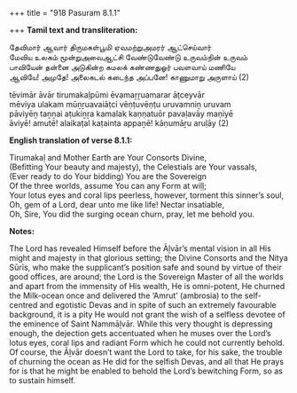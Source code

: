 +++
title = "918 Pasuram 8.1.1"

+++
**Tamil text and transliteration:**

தேவிமார் ஆவார் திருமகள்பூமி ஏவமற்றுஅமரர் ஆட்செய்வார்  
மேவிய உலகம் மூன்றுஅவைஆட்சி வேண்டுவேண்டு உருவம்நின் உருவம்  
பாவியேன் தன்னை அடுகின்ற கமலக் கண்ணதுஓர் பவளவாய் மணியே  
ஆவியே! அமுதே! அலைகடல் கடைந்த அப்பனே! காணுமாறு அருளாய் (2)

tēvimār āvār tirumakaḷpūmi ēvamaṟṟuamarar āṭceyvār  
mēviya ulakam mūṉṟuavaiāṭci vēṇṭuvēṇṭu uruvamniṉ uruvam  
pāviyēṉ taṉṉai aṭukiṉṟa kamalak kaṇṇatuōr pavaḷavāy maṇiyē  
āviyē! amutē! alaikaṭal kaṭainta appaṉē! kāṇumāṟu aruḷāy (2)

**English translation of verse 8.1.1:**

Tirumakaḷ and Mother Earth are Your Consorts Divine,  
(Befitting Your beauty and majesty), the Celestials are Your vassals,  
(Ever ready to do Your bidding) You are the Sovereign  
Of the three worlds, assume You can any Form at wiḷḷ;  
Your lotus eyes and coral lips peerless, however, torment this sinner’s soul,  
Oh, gem of a Lord, dear unto me like life! Nectar insatiable,  
Oh, Sire, You did the surging ocean churn, pray, let me behold you.

**Notes:**

The Lord has revealed Himself before the Āḻvār’s mental vision in all His might and majesty in that glorious setting; the Divine Consorts and the Nitya Sūrīs, who make the supplicant’s position safe and sound by virtue of their good offices, are around; the Lord is the Sovereign Master of all the worlds and apart from the immensity of His wealth, He is omni-potent, He churned the Milk-ocean once and delivered the ‘Amrut’ (ambrosia) to the self-centred and egotistic Devas and in spite of such an extremely favourable background, it is a pity He would not grant the wish of a selfless devotee of the eminence of Saint Nammāḻvār. While this very thought is depressing enough, the dejection gets accentuated when he muses over the Lord’s lotus eyes, coral lips and radiant Form which he could not currently behold. Of course, the Āḻvār doesn’t want the Lord to take, for his sake, the trouble of churning the ocean as He did for the selfish Devas, and all that He prays for is that he might be enabled to behold the Lord’s bewitching Form, so as to sustain himself.


